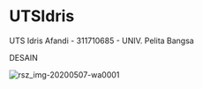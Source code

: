 # UTSIdris
UTS Idris Afandi - 311710685 - UNIV. Pelita Bangsa

DESAIN

![rsz_img-20200507-wa0001](https://user-images.githubusercontent.com/63657827/81248658-0d64a980-9047-11ea-8419-d2e52c7946d7.png)
